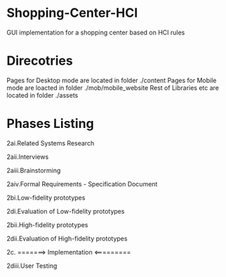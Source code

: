 Shopping-Center-HCI
===================

GUI implementation for a shopping center based on HCI rules

Direcotries
===========

Pages for Desktop mode are located in folder  ./content
Pages for Mobile  mode are loacted in folder  ./mob/mobile_website
Rest of Libraries etc  are located in folder  ./assets

Phases Listing
==============

2ai.Related Systems Research

2aii.Interviews

2aiii.Brainstorming

2aiv.Formal Requirements - Specification Document

2bi.Low-fidelity prototypes

2di.Evaluation of Low-fidelity prototypes

2bii.High-fidelity prototypes

2dii.Evaluation of High-fidelity prototypes

2c. =======> Implementation <=========

2diii.User Testing
